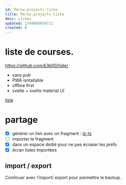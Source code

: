 ```yaml
---
id: Perso.projects.liste
title: Perso.projects.liste
desc: Listes
updated: 1749886076711
created: 0
---
```

# liste de courses.

<https://github.com/b3b00/liste/>

* sans pub
* PWA isntallable
* offline first
* svelte + svelte material UI

[liste](https://liste-de-courses.pages.dev/)

# partage

* [x] générer un lien avec un fragment : [lz-ts](https://www.npmjs.com/package/lz-ts)
* [ ] importer le fragment
* [x] dans un espace dédié pour ne pas écraser les prefs
* [x] écran listes importées

## import / export

Continuer avec l'import/ export pour permettre le backup.

